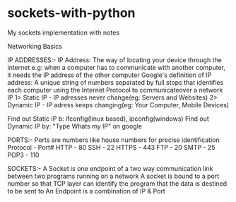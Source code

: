 # sockets-with-python
My sockets implementation with notes

Networking Basics

IP ADDRESSES:-
IP Address: The way of locating your device through the internet
e.g: when a computer has to communicate with another computer, it needs the IP address of the other computer
Google's definition of IP address: A unique string of numbers separated by full stops that identifies each computer using the Internet Protocol to communicateover a network
IP
1> Static IP - IP adresses never change(eg: Servers and Websites)
2> Dynamic IP - IP adress keeps changing(eg: Your Computer, Mobile Devices)

Find out Static IP b: ifconfig(linux based), ipconfig(windows)
Find out Dynamic IP by: "Type Whats my IP" on google


PORTS:-
Ports are numbers like house numbers for precise identification
Protocol - Port#
HTTP - 80
SSH - 22
HTTPS - 443
FTP - 20
SMTP - 25
POP3 - 110

SOCKETS:-
A Socket is one endpoint of a two way communication link between two programs running on a network
 A socket is bound to a port number so that TCP layer can identify the program that the data is destined to be sent to
 An Endpoint is a combination of IP & Port

 
